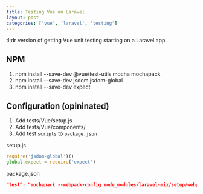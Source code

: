 ```yaml
---
title: Testing Vue on Laravel
layout: post
categories: ['vue', 'laravel', 'testing']
---
```

tl;dr version of getting Vue unit testing starting on a Laravel app.

## NPM

1. npm install --save-dev @vue/test-utils mocha mochapack
1. npm install --save-dev jsdom jsdom-global
1. npm install --save-dev expect

## Configuration (opininated)

1. Add tests/Vue/setup.js
2. Add tests/Vue/components/
3. Add test `scripts` to `package.json`

setup.js

```javascript
require('jsdom-global')()
global.expect = require('expect')
```

package.json

```json
"test": "mochapack --webpack-config node_modules/laravel-mix/setup/webpack.config.js --require tests/Vue/setup.js tests/Vue/component
```
